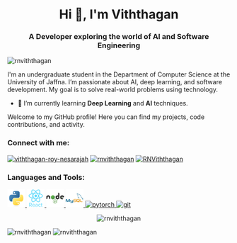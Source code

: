 # <h1 align="center">Hi 👋, I'm Viththagan</h1>
<h3 align="center">A Developer exploring the world of AI and Software Engineering</h3>

<p align="left"> <img src="https://komarev.com/ghpvc/?username=rnviththagan&label=Profile%20views&color=0e75b6&style=flat" alt="rnviththagan" /> </p>

I'm an undergraduate student in the Department of Computer Science at the University of Jaffna. I’m passionate about AI, deep learning, and software development. My goal is to solve real-world problems using technology.



- 🌱 I’m currently learning **Deep Learning** and **AI** techniques.


Welcome to my GitHub profile! Here you can find my projects, code contributions, and activity.
<h3 align="left">Connect with me:</h3>
<p align="left">
<a href="https://linkedin.com/in/viththagan-roy-nesarajah" target="blank"><img align="center" src="https://raw.githubusercontent.com/rahuldkjain/github-profile-readme-generator/master/src/images/icons/Social/linked-in-alt.svg" alt="viththagan-roy-nesarajah" height="30" width="40" /></a>
<a href="https://github.com/RNViththagan" target="blank"><img align="center" src="https://raw.githubusercontent.com/rahuldkjain/github-profile-readme-generator/master/src/images/icons/Social/github.svg" alt="rnviththagan" height="30" width="40" /></a>
<a href="https://www.hackerrank.com/RNViththagan" target="blank"><img align="center" src="https://raw.githubusercontent.com/rahuldkjain/github-profile-readme-generator/master/src/images/icons/Social/hackerrank.svg" alt="RNViththagan" height="30" width="40" /></a>
</p>

<h3 align="left">Languages and Tools:</h3>
<p align="left"> 
  <a href="https://www.python.org" target="_blank" rel="noreferrer"> <img src="https://raw.githubusercontent.com/devicons/devicon/master/icons/python/python-original.svg" alt="python" width="40" height="40"/> </a>
  <a href="https://reactjs.org/" target="_blank" rel="noreferrer"> <img src="https://raw.githubusercontent.com/devicons/devicon/master/icons/react/react-original-wordmark.svg" alt="react" width="40" height="40"/> </a>
  <a href="https://nodejs.org" target="_blank" rel="noreferrer"> <img src="https://raw.githubusercontent.com/devicons/devicon/master/icons/nodejs/nodejs-original-wordmark.svg" alt="nodejs" width="40" height="40"/> </a>
  <a href="https://www.mysql.com/" target="_blank" rel="noreferrer"> <img src="https://raw.githubusercontent.com/devicons/devicon/master/icons/mysql/mysql-original-wordmark.svg" alt="mysql" width="40" height="40"/> </a>
  <a href="https://pytorch.org" target="_blank" rel="noreferrer"> <img src="https://upload.wikimedia.org/wikipedia/commons/9/96/Pytorch_logo.png" alt="pytorch" width="40" height="40"/> </a>
  <a href="https://git-scm.com/" target="_blank" rel="noreferrer"> <img src="https://www.vectorlogo.zone/logos/git-scm/git-scm-icon.svg" alt="git" width="40" height="40"/> </a>
</p>


</p>

<p align="center">  <img src="https://github-readme-stats.vercel.app/api/top-langs?username=RNViththagan&show_icons=true&locale=en&layout=compact" alt="rnviththagan" />

</p>
<p align="left">
  <img src="https://github-readme-stats.vercel.app/api?username=RNViththagan&show_icons=true&locale=en&layout=compact" alt="rnviththagan" />
  <img src="https://github-readme-streak-stats.herokuapp.com/?user=RNViththagan&" alt="rnviththagan" />


